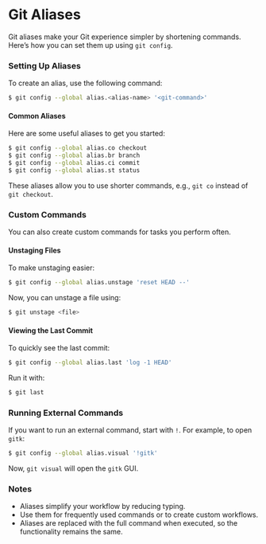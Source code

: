# Git Aliases

Git aliases make your Git experience simpler by shortening commands. Here’s how you can set them up using `git config`.

### Setting Up Aliases
To create an alias, use the following command:
```bash
$ git config --global alias.<alias-name> '<git-command>'
```

#### Common Aliases
Here are some useful aliases to get you started:
```bash
$ git config --global alias.co checkout
$ git config --global alias.br branch
$ git config --global alias.ci commit
$ git config --global alias.st status
```
These aliases allow you to use shorter commands, e.g., `git co` instead of `git checkout`.

### Custom Commands
You can also create custom commands for tasks you perform often.

#### Unstaging Files
To make unstaging easier:
```bash
$ git config --global alias.unstage 'reset HEAD --'
```
Now, you can unstage a file using:
```bash
$ git unstage <file>
```

#### Viewing the Last Commit
To quickly see the last commit:
```bash
$ git config --global alias.last 'log -1 HEAD'
```
Run it with:
```bash
$ git last
```

### Running External Commands
If you want to run an external command, start with `!`. For example, to open `gitk`:
```bash
$ git config --global alias.visual '!gitk'
```
Now, `git visual` will open the `gitk` GUI.

### Notes
- Aliases simplify your workflow by reducing typing.
- Use them for frequently used commands or to create custom workflows.
- Aliases are replaced with the full command when executed, so the functionality remains the same.
